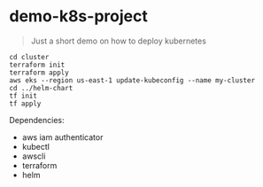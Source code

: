 # demo-k8s-project

> Just a short demo on how to deploy kubernetes

```
cd cluster 
terraform init 
terraform apply 
aws eks --region us-east-1 update-kubeconfig --name my-cluster
cd ../helm-chart 
tf init 
tf apply 
```

Dependencies:
- aws iam authenticator
- kubectl
- awscli
- terraform
- helm
